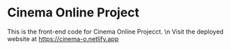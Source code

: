 # Cinema Online Project
This is the front-end code for Cinema Online Projecct. \n
Visit the deployed website at https://cinema-o.netlify.app

